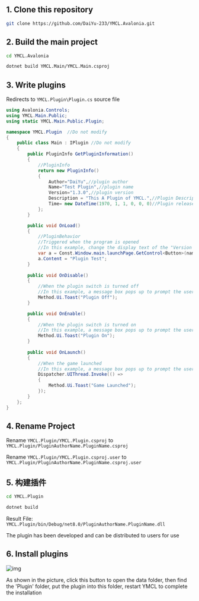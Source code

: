## 1. Clone this repository

```bash
git clone https://github.com/DaiYu-233/YMCL.Avalonia.git
```

## 2. Build the main project

```bash
cd YMCL.Avalonia
```

```bash
dotnet build YMCL.Main/YMCL.Main.csproj
```

## 3. Write plugins

Redirects to `YMCL.Plugin\Plugin.cs` source file

```csharp
using Avalonia.Controls;
using YMCL.Main.Public;
using static YMCL.Main.Public.Plugin;

namespace YMCL.Plugin  //Do not modify
{
    public class Main : IPlugin //Do not modify
    {
        public PluginInfo GetPluginInformation()
        {
            //PluginInfo
            return new PluginInfo()
            {
                Author="DaiYu",//plugin author
                Name="Test Plugin",//plugin name
                Version="1.3.0",//plugin version
                Description = "This A Plugin of YMCL.",//Plugin Description
                Time= new DateTime(1970, 1, 1, 0, 0, 0)//Plugin release time, in the format of year month day hour minute second
            };
        }

        public void OnLoad()
        {
            //PluginBehavior
            //Triggered when the program is opened
            //In this example, change the display text of the "Version List" button on the main interface to "Plugin Test". The specific method can be found by browsing the source code
            var a = Const.Window.main.launchPage.GetControl<Button>(name:"VersionListBtn");
            a.Content = "Plugin Test";
        }
        
        public void OnDisable()
        {
            //When the plugin switch is turned off
            //In this example, a message box pops up to prompt the user
            Method.Ui.Toast("Plugin Off");
        }

        public void OnEnable()
        {
            //When the plugin switch is turned on
            //In this example, a message box pops up to prompt the user
            Method.Ui.Toast("Plugin On");
        }
        
        public void OnLaunch()
        {
            //When the game launched
            //In this example, a message box pops up to prompt the user
            Dispatcher.UIThread.Invoke(() =>
            {
                Method.Ui.Toast("Game Launched");
            });
        }
    };
}
```

## 4. Rename Project

Rename `YMCL.Plugin/YMCL.Plugin.csproj` to `YMCL.Plugin/PluginAuthorName.PluginName.csproj`

Rename `YMCL.Plugin/YMCL.Plugin.csproj.user` to `YMCL.Plugin/PluginAuthorName.PluginName.csproj.user`

## 5. 构建插件

````bash
cd YMCL.Plugin
````

````bash
dotnet build
````

Result File: `YMCL.Plugin/bin/Debug/net8.0/PluginAuthorName.PluginName.dll`

The plugin has been developed and can be distributed to users for use

## 6. Install plugins

![img](https://pic.daiyu.fun/pic/2024/202407220914001.png)

As shown in the picture, click this button to open the data folder, then find the 'Plugin' folder, put the plugin into
this folder, restart YMCL to complete the installation